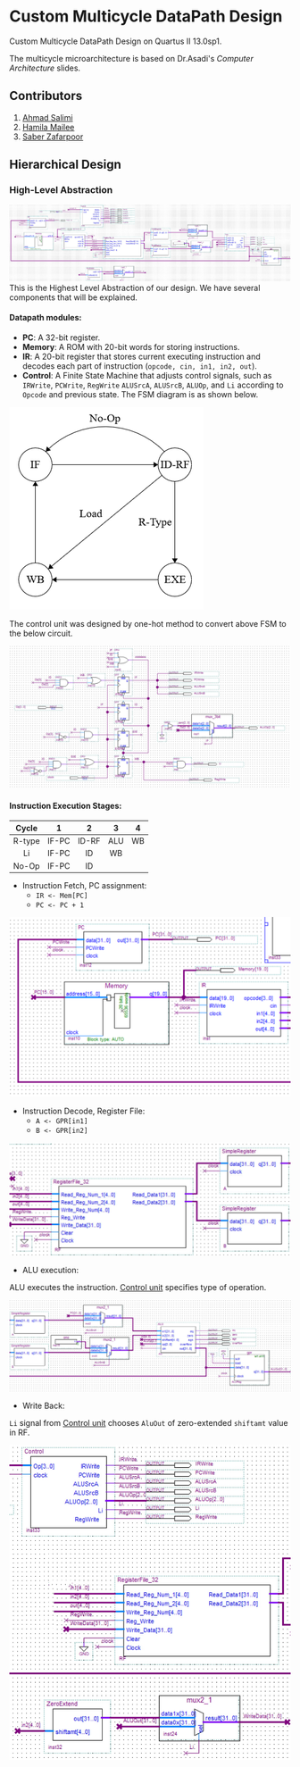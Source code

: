 # Custom Multicycle DataPath Design 

Custom Multicycle DataPath Design on Quartus II 13.0sp1.

The multicycle microarchitecture is based on Dr.Asadi's *Computer Architecture* slides.

## Contributors

1. [Ahmad Salimi](https://github.com/ahmadsalimi)
2. [Hamila Mailee](https://github.com/hamilamailee)
3. [Saber Zafarpoor](https://github.com/SaberDoTcodeR)

## Hierarchical Design

### High-Level Abstraction
![DataPath](images/Datapath.jpg)
This is the Highest Level Abstraction of our design. We have several components that will be explained.

#### Datapath modules:
- **PC**: A 32-bit register.
- **Memory**: A ROM with 20-bit words for storing instructions.
- **IR**: A 20-bit register that stores current executing instruction and decodes each part of instruction (`opcode, cin, in1, in2, out`).
- **Control**: A Finite State Machine that adjusts control signals, such as `IRWrite`, `PCWrite`, `RegWrite` `ALUSrcA`, `ALUSrcB`, `ALUOp`, and `Li` according to `Opcode` and previous state. The FSM diagram is as shown below.

![Finite State Machine](images/Control_FSM.png)

The control unit was designed by one-hot method to convert above FSM to the below circuit.

![Control](images/Control.jpg)

#### Instruction Execution Stages:
|  Cycle |   1   |   2   |  3  |  4 |
|:------:|:-----:|:-----:|:---:|:--:|
| R-type | IF-PC | ID-RF | ALU | WB |
|   Li   | IF-PC |   ID  |  WB |    |
|  No-Op | IF-PC |   ID  |     |    |

- Instruction Fetch, PC assignment:
    - `IR <- Mem[PC]`
    - `PC <- PC + 1`

![IF-PC](images/IF-PC.jpg)

- Instruction Decode, Register File:
    - `A <- GPR[in1]`
    - `B <- GPR[in2]`

![ID-RF](images/ID-RF.jpg)

- ALU execution:

ALU executes the instruction. [Control unit](#control-unit) specifies type of operation.

![EXE](images/EXE.jpg)

- Write Back:

`Li` signal from [Control unit](#control-unit) chooses `AluOut` of zero-extended `shiftamt` value in RF.

![WB](images/WB.jpg)

